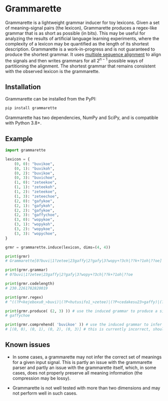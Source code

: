 Grammarette
===========

Grammarette is a lightweight grammar inducer for toy lexicons. Given a set of meaning–signal pairs (the lexicon), Grammarette produces a regex-like grammar that is as short as possible (in bits). This may be useful for analyzing the results of artificial language learning experiments, where the complexity of a lexicon may be quantified as the length of its shortest description. Grammarette is a work-in-progress and is not guaranteed to produce the shortest grammar. It uses [multiple sequence alignment](https://en.wikipedia.org/wiki/Multiple_sequence_alignment) to align the signals and then writes grammars for all $2^{n-1}$ possible ways of partitioning the alignment. The shortest grammar that remains consistent with the observed lexicon is the grammarette.


Installation
------------

Grammarette can be installed from the PyPI:

```bash
pip install grammarette
```

Grammarette has two dependencies, NumPy and SciPy, and is compatible with Python 3.8+.


Example
-------

```python
import grammarette

lexicon = {
    (0, 0): "buvikoe",
    (0, 1): "buvikoh",
    (0, 2): "buvikoe",
    (0, 3): "buvichoe",
    (1, 0): "zeteekoe",
    (1, 1): "zeteekoh",
    (1, 2): "zeteekoe",
    (1, 3): "zeteechoe",
    (2, 0): "gafykoe",
    (2, 1): "gafykoh",
    (2, 2): "gafykoe",
    (2, 3): "gaffychoe",
    (3, 0): "wopykoe",
    (3, 1): "wopykoh",
    (3, 2): "wopykoe",
    (3, 3): "wopychoe",
}

grmr = grammarette.induce(lexicon, dims=(4, 4))

print(grmr)
# Grammarette[0?buvi|1?zetee|23gaffy|2?gafy|3?wopy+?3ch|??k+?1oh|??oe]

print(grmr.grammar)
# 0?buvi|1?zetee|23gaffy|2?gafy|3?wopy+?3ch|??k+?1oh|??oe

print(grmr.codelength)
# 230.2261782820019

print(grmr.regex)
# ^((?P<kejeboxu0_>buvi)|(?P<hutusifo1_>zetee)|(?P<cedakesu23>gaffy)|(?P<coxycatu2_>gafy)|(?P<kusenewo3_>wopy))?((?P<byfipyxi_3>ch)|(?P<fujuvohy__>k))?((?P<nydepazy_1>oh)|(?P<wyvelesi__>oe))?$

print(grmr.produce( (2, 3) )) # use the induced grammar to produce a signal for meaning (2, 3)
# gaffychoe

print(grmr.comprehend( 'buvikoe' )) # use the induced grammar to infer meanings for "buvikoe"
# [(0, 0), (0, 1), (0, 2), (0, 3)] # this is currently incorrect, should be [(0, 0), (0, 2)]
```

Known issues
------------

- In some cases, a grammarette may not infer the correct set of meanings for a given input signal. This is partly an issue with the grammarette parser and partly an issue with the grammarette itself, which, in some cases, does not properly preserve all meaning information (the compression may be lossy).

- Grammarette is not well tested with more than two dimensions and may not perform well in such cases.
